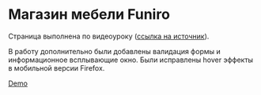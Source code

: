 # Магазин мебели Funiro
Страница выполнена по видеоуроку
([сcылка на источник](https://www.youtube.com/watch?v=3z7TRd7tzhE&t=5s)).

В работу дополнительно были добавлены валидация формы и информационное всплывающие окно. Были исправлены hover эффекты в мобильной версии Firefox.

[Demo](https://masa995.github.io/Funiro-tutorial/)